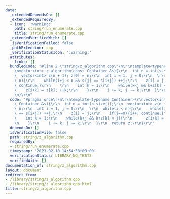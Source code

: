 ```yaml
---
data:
  _extendedDependsOn: []
  _extendedRequiredBy:
  - icon: ':warning:'
    path: string/run_enumerate.cpp
    title: string/run_enumerate.cpp
  _extendedVerifiedWith: []
  _isVerificationFailed: false
  _pathExtension: cpp
  _verificationStatusIcon: ':warning:'
  attributes:
    links: []
  bundledCode: "#line 2 \"string/z_algorithm.cpp\"\n\r\ntemplate<typename Container>\r\
    \nvector<int> z_algorithm(const Container &s){\r\n  int n = int(s.size());\r\n\
    \  vector<int> z(n + 1); z[0] = n;\r\n  int i = 1, j = 0;\r\n  \r\n  while(i <\
    \ n){\r\n    while(i+j < n && s[j] == s[i+j]) ++j;\r\n    z[i] = j;\r\n    if(j==0){i++;\
    \ continue;}\r\n    \r\n    int k = 1;\r\n    while(k<j && k+z[k] < j){\r\n  \
    \    z[i+k] = z[k]; ++k;\r\n    }\r\n    i += k; j -= k;\r\n  }\r\n  return z;\r\
    \n}\r\n"
  code: "#pragma once\r\n\r\ntemplate<typename Container>\r\nvector<int> z_algorithm(const\
    \ Container &s){\r\n  int n = int(s.size());\r\n  vector<int> z(n + 1); z[0] =\
    \ n;\r\n  int i = 1, j = 0;\r\n  \r\n  while(i < n){\r\n    while(i+j < n && s[j]\
    \ == s[i+j]) ++j;\r\n    z[i] = j;\r\n    if(j==0){i++; continue;}\r\n    \r\n\
    \    int k = 1;\r\n    while(k<j && k+z[k] < j){\r\n      z[i+k] = z[k]; ++k;\r\
    \n    }\r\n    i += k; j -= k;\r\n  }\r\n  return z;\r\n}\r\n"
  dependsOn: []
  isVerificationFile: false
  path: string/z_algorithm.cpp
  requiredBy:
  - string/run_enumerate.cpp
  timestamp: '2023-02-10 14:54:58+09:00'
  verificationStatus: LIBRARY_NO_TESTS
  verifiedWith: []
documentation_of: string/z_algorithm.cpp
layout: document
redirect_from:
- /library/string/z_algorithm.cpp
- /library/string/z_algorithm.cpp.html
title: string/z_algorithm.cpp
---
```

